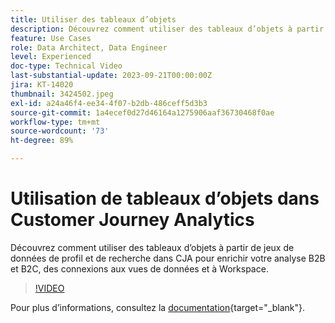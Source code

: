 ```yaml
---
title: Utiliser des tableaux d’objets
description: Découvrez comment utiliser des tableaux d’objets à partir de jeux de données de profil et de recherche dans CJA pour enrichir votre analyse B2B et B2C, des connexions aux vues de données et à Workspace.
feature: Use Cases
role: Data Architect, Data Engineer
level: Experienced
doc-type: Technical Video
last-substantial-update: 2023-09-21T00:00:00Z
jira: KT-14020
thumbnail: 3424502.jpeg
exl-id: a24a46f4-ee34-4f07-b2db-486ceff5d3b3
source-git-commit: 1a4ecef0d27d46164a1275906aaf36730468f0ae
workflow-type: tm+mt
source-wordcount: '73'
ht-degree: 89%

---
```


# Utilisation de tableaux d’objets dans Customer Journey Analytics

Découvrez comment utiliser des tableaux d’objets à partir de jeux de données de profil et de recherche dans CJA pour enrichir votre analyse B2B et B2C, des connexions aux vues de données et à Workspace.

>[!VIDEO](https://video.tv.adobe.com/v/3424502/?learn=on)

Pour plus d’informations, consultez la [documentation](https://experienceleague.adobe.com/docs/analytics-platform/using/cja-usecases/complex-data/object-arrays.html?lang=fr){target="_blank"}.
